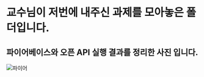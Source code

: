 <H1>교수님이 저번에 내주신 과제를 모아놓은 폴더입니다.</H1>
<H2>파이어베이스와 오픈 API 실행 결과를 정리한 사진 입니다.</H2>



![파이어](https://github.com/do04200611/MobilePorjectReport/assets/74278578/837f1e42-295a-4f36-982f-41351e177dff)


